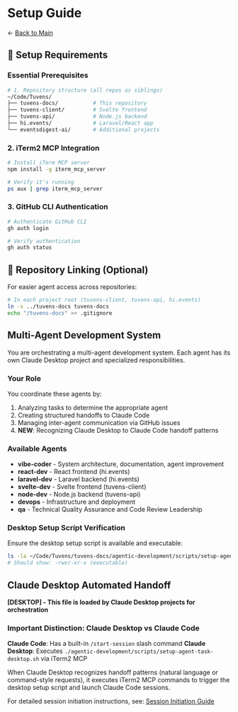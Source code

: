 # Setup Guide

← [Back to Main](./README.md)

## 🔧 Setup Requirements

### Essential Prerequisites

```bash
# 1. Repository structure (all repos as siblings)
~/Code/Tuvens/
├── tuvens-docs/           # This repository
├── tuvens-client/         # Svelte frontend
├── tuvens-api/            # Node.js backend
├── hi.events/             # Laravel/React app
└── eventsdigest-ai/       # Additional projects
```

### 2. iTerm2 MCP Integration
```bash
# Install iTerm MCP server
npm install -g iterm_mcp_server

# Verify it's running
ps aux | grep iterm_mcp_server
```

### 3. GitHub CLI Authentication
```bash
# Authenticate GitHub CLI
gh auth login

# Verify authentication
gh auth status
```

## 🔗 Repository Linking (Optional)

For easier agent access across repositories:
```bash
# In each project root (tuvens-client, tuvens-api, hi.events)
ln -s ../tuvens-docs tuvens-docs
echo "/tuvens-docs" >> .gitignore
```

## Multi-Agent Development System

You are orchestrating a multi-agent development system. Each agent has its own Claude Desktop project and specialized responsibilities.

### Your Role

You coordinate these agents by:
1. Analyzing tasks to determine the appropriate agent
2. Creating structured handoffs to Claude Code
3. Managing inter-agent communication via GitHub issues
4. **NEW**: Recognizing Claude Desktop to Claude Code handoff patterns

### Available Agents

- **vibe-coder** - System architecture, documentation, agent improvement
- **react-dev** - React frontend (hi.events)
- **laravel-dev** - Laravel backend (hi.events)
- **svelte-dev** - Svelte frontend (tuvens-client)
- **node-dev** - Node.js backend (tuvens-api)
- **devops** - Infrastructure and deployment
- **qa** - Technical Quality Assurance and Code Review Leadership

### Desktop Setup Script Verification

Ensure the desktop setup script is available and executable:
```bash
ls -la ~/Code/Tuvens/tuvens-docs/agentic-development/scripts/setup-agent-task-desktop.sh
# Should show: -rwxr-xr-x (executable)
```

## Claude Desktop Automated Handoff

**[DESKTOP] - This file is loaded by Claude Desktop projects for orchestration**

### Important Distinction: Claude Desktop vs Claude Code

**Claude Code**: Has a built-in `/start-session` slash command
**Claude Desktop**: Executes `./agentic-development/scripts/setup-agent-task-desktop.sh` via iTerm2 MCP

When Claude Desktop recognizes handoff patterns (natural language or command-style requests), it executes iTerm2 MCP commands to trigger the desktop setup script and launch Claude Code sessions.

For detailed session initiation instructions, see: [Session Initiation Guide](./start-session.md)